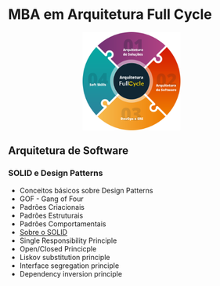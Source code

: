 # MBA em Arquitetura Full Cycle
<img src="https://github.com/sibelly/mba_fullcycle_design_patterns/blob/master/.github/fullcycle.svg?raw=true" alt="drawing" style="display: block;width:200px;margin: 0 auto"/>


## Arquitetura de Software

### SOLID e Design Patterns

- Conceitos básicos sobre Design Patterns
- GOF - Gang of Four
- Padrões Criacionais
- Padrões Estruturais
- Padrões Comportamentais
- [Sobre o SOLID](https://github.com/sibelly/mba_fullcycle_design_patterns/blob/master/solid.md)
- Single Responsibility Principle
- Open/Closed Princicple
- Liskov substitution principle
- Interface segregation principle
- Dependency inversion principle


